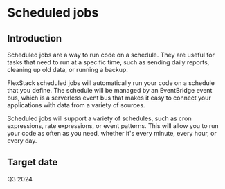# Scheduled jobs

## Introduction

Scheduled jobs are a way to run code on a schedule. They are useful for tasks that need to 
run at a specific time, such as sending daily reports, cleaning up old data, or running a backup.

FlexStack scheduled jobs will automatically run your code on a schedule that you define. The schedule
will be managed by an EventBridge event bus, which is a serverless event bus that makes it easy to connect your
applications with data from a variety of sources.

Scheduled jobs will support a variety of schedules, such as cron expressions, rate expressions, or event patterns.
This will allow you to run your code as often as you need, whether it's every minute, every hour, or every day.

## Target date

Q3 2024